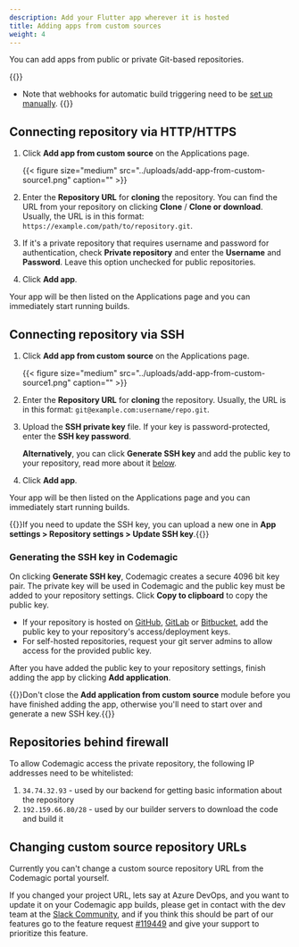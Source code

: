 ```yaml
---
description: Add your Flutter app wherever it is hosted
title: Adding apps from custom sources
weight: 4
---
```


You can add apps from public or private Git-based repositories. 

{{<notebox>}}
* Note that webhooks for automatic build triggering need to be [set up manually](../building/automatic-build-triggering/#webhooks).
{{</notebox>}}

## Connecting repository via HTTP/HTTPS

1. Click **Add app from custom source** on the Applications page.

    {{< figure size="medium" src="../uploads/add-app-from-custom-source1.png" caption="" >}}

2. Enter the **Repository URL** for **cloning** the repository. You can find the URL from your repository on clicking **Clone** / **Clone or download**. Usually, the URL is in this format: `https://example.com/path/to/repository.git`.
3. If it's a private repository that requires username and password for authentication, check **Private repository** and enter the **Username** and **Password**. Leave this option unchecked for public repositories.
4. Click **Add app**.

Your app will be then listed on the Applications page and you can immediately start running builds.

## Connecting repository via SSH

1. Click **Add app from custom source** on the Applications page.

    {{< figure size="medium" src="../uploads/add-app-from-custom-source1.png" caption="" >}}

2. Enter the **Repository URL** for **cloning** the repository. Usually, the URL is in this format: ` git@example.com:username/repo.git `.
3. Upload the **SSH private key** file. If your key is password-protected, enter the **SSH key password**. 

    **Alternatively**, you can click **Generate SSH key** and add the public key to your repository, read more about it [below](#generating-the-ssh-key-in-codemagic).
4. Click **Add app**.

Your app will be then listed on the Applications page and you can immediately start running builds.

{{<notebox>}}If you need to update the SSH key, you can upload a new one in **App settings > Repository settings > Update SSH key**.{{</notebox>}}

### Generating the SSH key in Codemagic

On clicking **Generate SSH key**, Codemagic creates a secure 4096 bit key pair. The private key will be used in Codemagic and the public key must be added to your repository settings. Click **Copy to clipboard** to copy the public key.

* If your repository is hosted on [GitHub](https://developer.github.com/v3/guides/managing-deploy-keys/#setup-2), [GitLab](https://www.deployhq.com/support/projects/updating-your-project-repository/uploading-your-public-key-to-gitlab-manually) or [Bitbucket](https://confluence.atlassian.com/bitbucket/use-access-keys-294486051.html), add the public key to your repository's access/deployment keys.
* For self-hosted repositories, request your git server admins to allow access for the provided public key.

After you have added the public key to your repository settings, finish adding the app by clicking **Add application**.

{{<notebox>}}Don't close the **Add application from custom source** module before you have finished adding the app, otherwise you'll need to start over and generate a new SSH key.{{</notebox>}}

## Repositories behind firewall

To allow Codemagic access the private repository, the following IP addresses need to be whitelisted:

1. `34.74.32.93` - used by our backend for getting basic information about the repository
2. `192.159.66.80/28` - used by our builder servers to download the code and build it

## Changing custom source repository URLs

Currently you can't change a custom source repository URL from the Codemagic portal yourself.

If you changed your project URL, lets say at Azure DevOps, and you want to update it on your Codemagic app builds, please get in contact with the dev team at the [Slack Community](https://codemagicio.slack.com), and if you think this should be part of our features go to the feature request [#119449](https://portal.feedback.eu.pendo.io/app/#/case/119449) and give your support to prioritize this feature.
